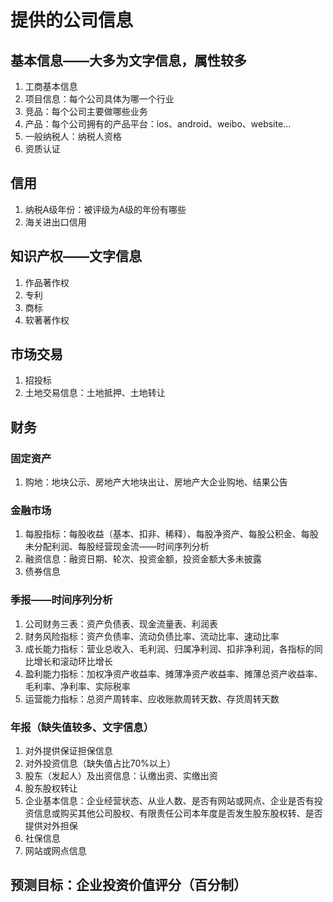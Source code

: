 # 提供的公司信息

## 基本信息——大多为文字信息，属性较多

1. 工商基本信息
2. 项目信息：每个公司具体为哪一个行业
3. 竞品：每个公司主要做哪些业务
4. 产品：每个公司拥有的产品平台：ios、android、weibo、website...
5. 一般纳税人：纳税人资格
6. 资质认证

## 信用

1. 纳税A级年份：被评级为A级的年份有哪些
2. 海关进出口信用

## 知识产权——文字信息

1. 作品著作权
2. 专利
3. 商标
4. 软著著作权

## 市场交易

1. 招投标
2. 土地交易信息：土地抵押、土地转让

## 财务

### 固定资产

1. 购地：地块公示、房地产大地块出让、房地产大企业购地、结果公告

### 金融市场

1. 每股指标：每股收益（基本、扣非、稀释）、每股净资产、每股公积金、每股未分配利润、每股经营现金流——时间序列分析
2. 融资信息：融资日期、轮次、投资金额，投资金额大多未披露
3. 债券信息

### 季报——时间序列分析

1. 公司财务三表：资产负债表、现金流量表、利润表
2. 财务风险指标：资产负债率、流动负债比率、流动比率、速动比率
3. 成长能力指标：营业总收入、毛利润、归属净利润、扣非净利润，各指标的同比增长和滚动环比增长
4. 盈利能力指标：加权净资产收益率、摊薄净资产收益率、摊薄总资产收益率、毛利率、净利率、实际税率
5. 运营能力指标：总资产周转率、应收账款周转天数、存货周转天数

### 年报（缺失值较多、文字信息）

1. 对外提供保证担保信息
2. 对外投资信息（缺失值占比70%以上）
3. 股东（发起人）及出资信息：认缴出资、实缴出资
4. 股东股权转让
5. 企业基本信息：企业经营状态、从业人数、是否有网站或网点、企业是否有投资信息或购买其他公司股权、有限责任公司本年度是否发生股东股权转、是否提供对外担保
6. 社保信息
7. 网站或网点信息

## 预测目标：企业投资价值评分（百分制）